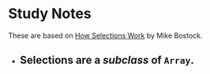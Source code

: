 # Study Notes

These are based on [How Selections Work](https://bost.ocks.org/mike/selection/)
by Mike Bostock.

- ## Selections are a *subclass* of `Array`.
